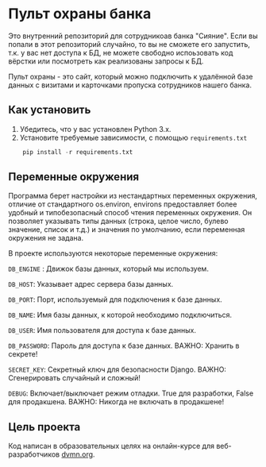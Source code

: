 # Пульт охраны банка

Это внутренний репозиторий для сотрудникоав банка "Сияние". Если вы попали в этот репозиторий случайно, то вы не сможете его запустить, т.к. у вас нет доступа к БД, не можете свободно испоьзовать код вёрстки или посмотреть как реализованы запросы к БД.

Пульт охраны - это сайт, который можно подключить к удалённой базе данных с визитами и карточками пропуска сотрудников нашего банка.


## Как установить


1.  Убедитесь, что у вас установлен Python 3.x.
2.  Установите требуемые зависимости, с помощью `requirements.txt` 
```python
    pip install -r requirements.txt
```

## Переменные окружения


Программа берет настройки из нестандартных переменных окружения, отличие от стандартного os.environ, environs предоставляет более удобный и типобезопасный способ чтения переменных окружения. Он позволяет указывать типы данных (строка, целое число, булево значение, список и т.д.) и значения по умолчанию, если переменная окружения не задана. 


В проекте используются некоторые переменные окружения:

`DB_ENGINE` : Движок базы данных, который мы используем.

`DB_HOST`:
 Указывает адрес сервера базы данных.

 `DB_PORT`: Порт, используемый для подключения к базе данных.


 `DB_NAME`: Имя базы данных, к которой необходимо подключиться.
 

`DB_USER`: Имя пользователя для доступа к базе данных. 

`DB_PASSWORD`:
 Пароль для доступа к базе данных. ВАЖНО: Хранить в секрете!

`SECRET_KEY`: Секретный ключ для безопасности Django. ВАЖНО: Сгенерировать случайный и сложный!

`DEBUG`: Включает/выключает режим отладки. True для разработки, False для продакшена. ВАЖНО: Никогда не включать в продакшене!


## Цель проекта 


Код написан в образовательных целях на онлайн-курсе для веб-разработчиков [dvmn.org]("https://dvmn.org/").
